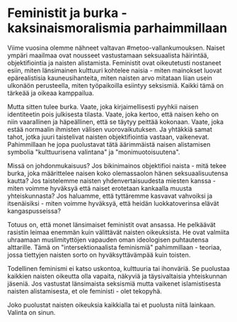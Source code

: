 # Feministit ja burka - kaksinaismoralismia parhaimmillaan

Viime vuosina olemme nähneet valtavan #metoo-vallankumouksen. Naiset ympäri maailmaa ovat nousseet vastustamaan seksuaalista häirintää, objektifiointia ja naisten alistamista. Feministit ovat oikeutetusti nostaneet esiin, miten länsimainen kulttuuri kohtelee naisia - miten mainokset luovat epärealistisia kauneusihanteita, miten naisten arvo mitataan liian usein ulkonäön perusteella, miten työpaikoilla esiintyy seksismiä. Kaikki tämä on tärkeää ja oikeaa kamppailua.

Mutta sitten tulee burka. Vaate, joka kirjaimellisesti pyyhkii naisen identiteetin pois julkisesta tilasta. Vaate, joka kertoo, että naisen keho on niin vaarallinen ja häpeällinen, että se täytyy peittää kokonaan. Vaate, joka estää normaalin ihmisten välisen vuorovaikutuksen. Ja yhtäkkiä samat tahot, jotka juuri taistelivat naisten objektifiointia vastaan, vaikenevat. Pahimmillaan he jopa puolustavat tätä äärimmäistä naisen alistamisen symbolia "kulttuurisena valintana" ja "monimuotoisuutena".

Missä on johdonmukaisuus? Jos bikinimainos objektifioi naista - mitä tekee burka, joka määrittelee naisen koko olemassaolon hänen seksuaalisuutensa kautta? Jos taistelemme naisten yhdenvertaisuudesta miesten kanssa - miten voimme hyväksyä että naiset erotetaan kankaalla muusta yhteiskunnasta? Jos haluamme, että tyttäremme kasvavat vahvoiksi ja itsenäisiksi - miten voimme hyväksyä, että heidän luokkatoverinsa elävät kangaspusseissa?

Totuus on, että monet länsimaiset feministit ovat ansassa. He pelkäävät rasistin leimaa enemmän kuin välittävät naisten oikeuksista. He ovat valmiita uhraamaan muslimityttöjen vapauden oman ideologisen puhtautensa alttarille. Tämä on "intersektionaalista feminismiä" pahimmillaan - teoriaa, jossa tiettyjen naisten sorto on hyväksyttävämpää kuin toisten.

Todellinen feminismi ei katso uskontoa, kulttuuria tai ihonväriä. Se puolustaa kaikkien naisten oikeutta olla vapaita, näkyviä ja täysivaltaisia yhteiskunnan jäseniä. Jos vastustat länsimaista seksismiä mutta vaikenet islamistisesta naisten alistamisesta, et ole feministi - olet tekopyhä.

Joko puolustat naisten oikeuksia kaikkialla tai et puolusta niitä lainkaan. Valinta on sinun.